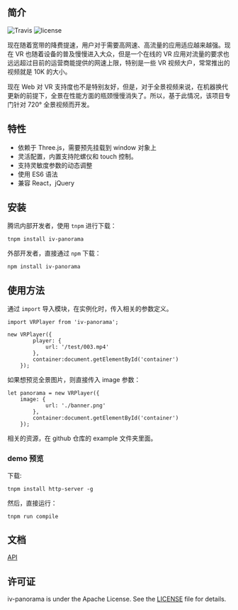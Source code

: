 ## 简介

![Travis](https://img.shields.io/travis/rust-lang/rust.svg)
![license](https://img.shields.io/badge/license-APACHE-blue.svg)

现在随着宽带的降费提速，用户对于需要高网速、高流量的应用适应越来越强。现在 VR 也随着设备的普及慢慢进入大众，但是一个在线的 VR 应用对流量的要求也远远超过目前的运营商能提供的网速上限，特别是一些 VR 视频大户，常常推出的视频就是 10K 的大小。

现在 Web 对 VR 支持度也不是特别友好，但是，对于全景视频来说，在机器换代更新的前提下，全景在性能方面的瓶颈慢慢消失了。所以，基于此情况，该项目专门针对 720° 全景视频而开发。

## 特性

 - 依赖于 Three.js，需要预先挂载到 window 对象上
 - 灵活配置，内置支持陀螺仪和 touch 控制。
 - 支持灵敏度参数的动态调整
 - 使用 ES6 语法
 - 兼容 React，jQuery 

## 安装

腾讯内部开发者，使用 `tnpm` 进行下载：

```
tnpm install iv-panorama
```

外部开发者，直接通过 `npm` 下载：

```
npm install iv-panorama
```

## 使用方法

通过 `import` 导入模块，在实例化时，传入相关的参数定义。

```
import VRPlayer from 'iv-panorama';

new VRPlayer({
        player: {
            url: '/test/003.mp4'
        },
        container:document.getElementById('container')
    });
```

如果想预览全景图片，则直接传入 image 参数：

```
let panorama = new VRPlayer({
    image: {
            url: './banner.png'
        },
        container:document.getElementById('container')
    });
```

相关的资源，在 github 仓库的 example 文件夹里面。

### demo 预览

下载:

```
tnpm install http-server -g
```

然后，直接运行：

```
tnpm run compile
```

## 文档

[API][1]


## 许可证

iv-panorama is under the Apache License. See the [LICENSE][2] file for details.


 [1]: https://github.com/JimmyVV/iv-panorama/blob/master/doc/api.md
 [2]: https://github.com/JimmyVV/iv-panorama/blob/master/LICENSE